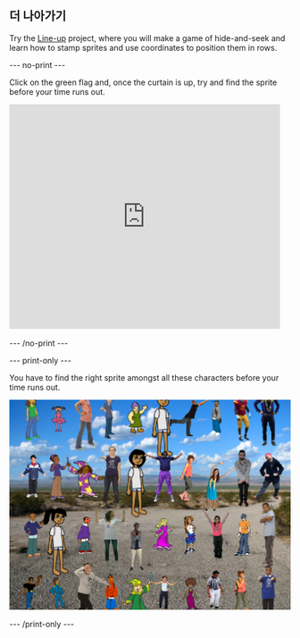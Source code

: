 ## 더 나아가기

Try the [Line-up](https://projects.raspberrypi.org/en/projects/lineup?utm_source=pathway&utm_medium=whatnext&utm_campaign=projects) project, where you will make a game of hide-and-seek and learn how to stamp sprites and use coordinates to position them in rows.

\--- no-print \---

Click on the green flag and, once the curtain is up, try and find the sprite before your time runs out.

<div class="scratch-preview">
  <iframe allowtransparency="true" width="485" height="402" src="https://scratch.mit.edu/projects/embed/259020474/?autostart=false" frameborder="0" scrolling="no"></iframe>
</div>

\--- /no-print \---

\--- print-only \---

You have to find the right sprite amongst all these characters before your time runs out.

![showcase](images/lineup-showcase.png)

\--- /print-only \---